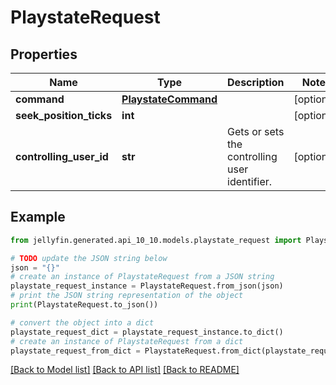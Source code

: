 # PlaystateRequest


## Properties

Name | Type | Description | Notes
------------ | ------------- | ------------- | -------------
**command** | [**PlaystateCommand**](PlaystateCommand.md) |  | [optional] 
**seek_position_ticks** | **int** |  | [optional] 
**controlling_user_id** | **str** | Gets or sets the controlling user identifier. | [optional] 

## Example

```python
from jellyfin.generated.api_10_10.models.playstate_request import PlaystateRequest

# TODO update the JSON string below
json = "{}"
# create an instance of PlaystateRequest from a JSON string
playstate_request_instance = PlaystateRequest.from_json(json)
# print the JSON string representation of the object
print(PlaystateRequest.to_json())

# convert the object into a dict
playstate_request_dict = playstate_request_instance.to_dict()
# create an instance of PlaystateRequest from a dict
playstate_request_from_dict = PlaystateRequest.from_dict(playstate_request_dict)
```
[[Back to Model list]](README.md#documentation-for-models) [[Back to API list]](README.md#documentation-for-api-endpoints) [[Back to README]](README.md)


